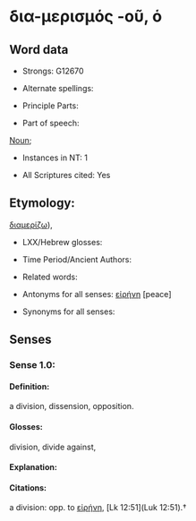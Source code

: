 # δια-μερισμός -οῦ, ὁ

<!-- Status: S2=NeedsFinalCheck -->
<!-- Lexica used for edits:   -->

## Word data

* Strongs: G12670

* Alternate spellings:



* Principle Parts: 


* Part of speech: 

[Noun](http://ugg.readthedocs.io/en/latest/noun.html); 

* Instances in NT: 1

* All Scriptures cited: Yes

## Etymology: 

[διαμερίζω]()), 

* LXX/Hebrew glosses: 


* Time Period/Ancient Authors: 


* Related words: 

* Antonyms for all senses: [εἰρήνη]() [peace]

* Synonyms for all senses: 


## Senses 


### Sense  1.0: 

#### Definition: 
a division, dissension, opposition. 

#### Glosses: 

division, divide against, 

#### Explanation: 


#### Citations: 

a division: opp. to [εἰρήνη](), [Lk 12:51](Luk 12:51).†
